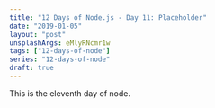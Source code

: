 ```yaml
---
title: "12 Days of Node.js - Day 11: Placeholder"
date: "2019-01-05"
layout: "post"
unsplashArgs: eMlyRNcmr1w
tags: ["12-days-of-node"]
series: "12-days-of-node"
draft: true
---
```


This is the eleventh day of node.
